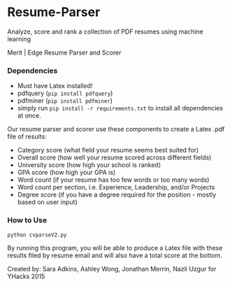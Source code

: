 # Resume-Parser
Analyze, score and rank a collection of PDF resumes using machine learning

Merit | Edge Resume Parser and Scorer

### Dependencies
* Must have Latex installed!
* pdfquery (`pip install pdfquery`)
* pdfminer (`pip install pdfminer`)
* simply run ``` pip install -r requirements.txt ``` to install all dependencies at once.

Our resume parser and scorer use these components to create a Latex .pdf file of results:
- Category score (what field your resume seems best suited for)
- Overall score (how well your resume scored across different fields)
- University score (how high your school is ranked)
- GPA score (how high your GPA is)
- Word count (if your resume has too few words or too many words)
- Word count per section, i.e. Experience, Leadership, and/or Projects
- Degree score (if you have a degree required for the position - mostly based on user input)

### How to Use
```
python cvparseV2.py
```
By running this program, you will be able to produce a Latex file with these results filed by resume email and will also have a total score at the bottom.

Created by: Sara Adkins, Ashley Wong, Jonathan Merrin, Nazli Uzgur for YHacks 2015
